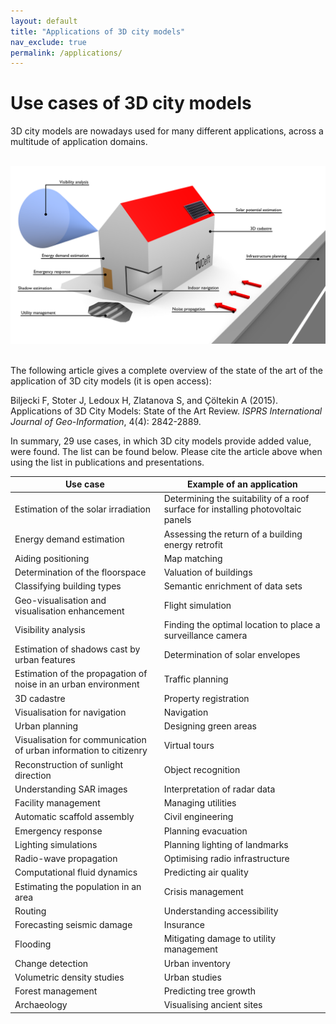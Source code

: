 ```yaml
---
layout: default
title: "Applications of 3D city models"
nav_exclude: true
permalink: /applications/
---
```


# Use cases of 3D city models

3D city models are nowadays used for many different applications, across a multitude of application domains.<br/><br/>

![](3D_use-cases_B.png)<br/><br/>

The following article gives a complete overview of the state of the art of the application of 3D city models (it is open access):

Biljecki F, Stoter J, Ledoux H, Zlatanova S, and Çöltekin A (2015). Applications of 3D City Models: State of the Art Review. *ISPRS International Journal of Geo-Information*, 4(4): 2842-2889. [<i class="fas fa-bookmark"></i>](http://doi.org/10.3390/ijgi4042842) [<i class="fas fa-file-pdf"></i>](http://www.mdpi.com/2220-9964/4/4/2842/pdf)

In summary, 29 use cases, in which 3D city models provide added value, were found.
The list can be found below.
Please cite the article above when using the list in publications and presentations.


| Use case | Example of an application |
| --- | --- |
| Estimation of the solar irradiation | Determining the suitability of a roof surface for installing photovoltaic panels |
| Energy demand estimation | Assessing the return of a building energy retrofit |
| Aiding positioning | Map matching |
| Determination of the floorspace | Valuation of buildings | 
| Classifying building types | Semantic enrichment of data sets |
| Geo-visualisation and visualisation enhancement | Flight simulation |
| Visibility analysis | Finding the optimal location to place a surveillance camera |
| Estimation of shadows cast by urban features | Determination of solar envelopes |
| Estimation of the propagation of noise in an urban environment | Traffic planning |
| 3D cadastre | Property registration |
| Visualisation for navigation | Navigation |
| Urban planning | Designing green areas |
| Visualisation for communication of urban information to citizenry | Virtual tours |
| Reconstruction of sunlight direction | Object recognition |
| Understanding SAR images | Interpretation of radar data |
| Facility management | Managing utilities |
| Automatic scaffold assembly | Civil engineering |
| Emergency response | Planning evacuation |
| Lighting simulations | Planning lighting of landmarks |
| Radio-wave propagation | Optimising radio infrastructure |
| Computational fluid dynamics | Predicting air quality |
| Estimating the population in an area | Crisis management |
| Routing | Understanding accessibility |
| Forecasting seismic damage | Insurance |
| Flooding | Mitigating damage to utility management |
| Change detection | Urban inventory |
| Volumetric density studies | Urban studies |
| Forest management | Predicting tree growth |
| Archaeology | Visualising ancient sites |
